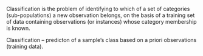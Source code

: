 Classification is the problem of identifying to which of a set of categories (sub-populations) a new observation belongs, on the basis of a training set of data containing observations (or instances) whose category membership is known. 

Classification – predicton of a sample’s class based on a priori observations (training data).
